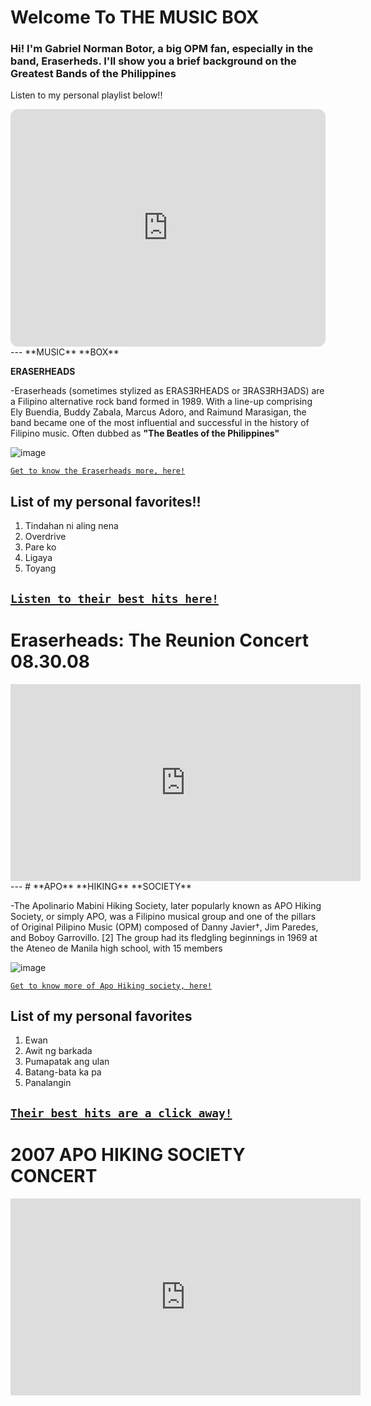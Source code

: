 # Welcome To  **THE** **MUSIC** **BOX** 
### Hi! I'm **Gabriel Norman Botor**, a big OPM fan, especially in the band, **Eraserheds.** I'll show you a brief background on the **Greatest** Bands of the Philippines

Listen to my personal playlist below!!

<iframe style="border-radius:12px" src="https://open.spotify.com/embed/playlist/5Pjjma1WoQLqYZmUYCpoD6?utm_source=generator" width="100%" height="380" frameBorder="0" allowfullscreen="" allow="autoplay; clipboard-write; encrypted-media; fullscreen; picture-in-picture" loading="lazy"></iframe>
---
**MUSIC** **BOX**

**ERASERHEADS** 

-Eraserheads (sometimes stylized as ERASƎRHEADS or ƎRASƎRHƎADS) are a Filipino alternative rock band formed in 1989. With a line-up comprising Ely Buendia, Buddy Zabala, Marcus Adoro, and Raimund Marasigan, the band became one of the most influential and successful in the history of Filipino music. Often dubbed as **"The Beatles of the Philippines"**

![image](https://user-images.githubusercontent.com/118244660/202374030-96e6a848-f36e-4868-8bf4-1c08fda0c2bb.png)

[`Get to know the Eraserheads more, here!`](https://en.wikipedia.org/wiki/Eraserheads)

## List of  my personal favorites!!
1. Tindahan ni aling nena 
2. Overdrive 
3. Pare ko 
4. Ligaya 
5. Toyang 

[`Listen to their best hits here!`](https://youtu.be/7JQfJQKxH9E)
---
# Eraserheads: The Reunion Concert 08.30.08 

<iframe width="560" height="315" src="https://www.youtube.com/embed/WAvJvAOAkDM" title="YouTube video player" frameborder="0" allow="accelerometer; autoplay; clipboard-write; encrypted-media; gyroscope; picture-in-picture" allowfullscreen></iframe>
---
# **APO** **HIKING** **SOCIETY**

-The Apolinario Mabini Hiking Society, later popularly known as APO Hiking Society, or simply APO, was a Filipino musical group and one of the pillars of Original Pilipino Music (OPM) composed of Danny Javier†, Jim Paredes, and Boboy Garrovillo. [2] The group had its fledgling beginnings in 1969 at the Ateneo de Manila high school, with 15 members 

![image](https://user-images.githubusercontent.com/118244660/203221410-3e502198-931b-4c7a-893c-e5f788cd20c3.png)

[`Get to know more of Apo Hiking society, here!`](https://en.wikipedia.org/wiki/APO_Hiking_Society)

## List of my personal favorites 
1. Ewan
2. Awit ng barkada
3. Pumapatak ang ulan 
4. Batang-bata ka pa 
5. Panalangin

[`Their best hits are a click away!`](https://youtu.be/cwgYLfxOync)
---
# 2007 APO HIKING SOCIETY CONCERT

<iframe width="560" height="315" src="https://www.youtube.com/embed/D_qqWtciCUo" title="YouTube video player" frameborder="0" allow="accelerometer; autoplay; clipboard-write; encrypted-media; gyroscope; picture-in-picture" allowfullscreen></iframe>
